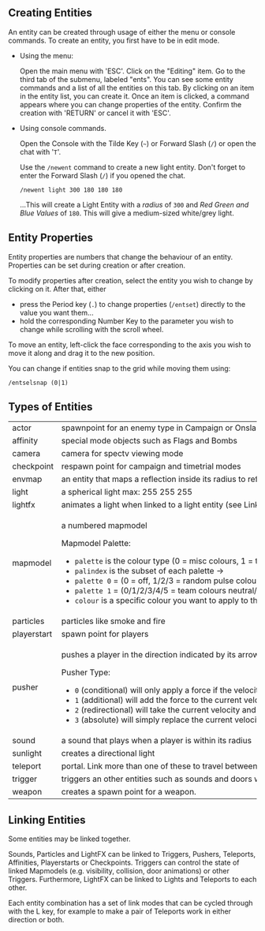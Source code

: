 ## Creating Entities

An entity can be created through usage of either the menu or console commands. To create an entity, you first have to be in edit mode.

- Using the menu:

  Open the main menu with 'ESC'. Click on the "Editing" item. Go to the third tab of the submenu, labeled "ents". You can see some entity commands and a list of all the entities on this tab. By clicking on an item in the entity list, you can create it. Once an item is clicked, a command appears where you can change properties of the entity. Confirm the creation with 'RETURN' or cancel it with 'ESC'.

- Using console commands.

  Open the Console with the Tilde Key (`~`) or Forward Slash (`/`) or open the chat with '`T`'.

  Use the `/newent` command to create a new light entity. Don't forget to enter the Forward Slash (`/`) if you opened the chat.

  `/newent light 300 180 180 180`

  ...This will create a Light Entity with a *radius* of `300` and *Red Green and Blue Values* of `180`. This will give a medium-sized white/grey light.

## Entity Properties

Entity properties are numbers that change the behaviour of an entity. Properties can be set during creation or after creation.

To modify properties after creation, select the entity you wish to change by clicking on it. After that, either

- press the Period key (`.`) to change properties (`/entset`) directly to the value you want them...
- hold the corresponding Number Key to the parameter you wish to change while scrolling with the scroll wheel.

To move an entity, left-click the face corresponding to the axis you wish to move it along and drag it to the new position.

You can change if entities snap to the grid while moving them using:

`/entselsnap (0|1)`

## Types of Entities

<table cellspacing="10" style="width:100%">
    <tr>
        <td width="174">actor</td>
        <td width="219">spawnpoint for an enemy type in Campaign or Onslaught mode</td>
    </tr>
    <tr>
        <td width="174">affinity</td>
        <td width="219">special mode objects such as Flags and Bombs</td>
    </tr>
    <tr>
        <td width="174">camera</td>
        <td width="219">camera for spectv viewing mode</td>
    </tr>
    <tr>
        <td width="174">checkpoint</td>
        <td width="219">respawn point for campaign and timetrial modes</td>
    </tr>
    <tr>
        <td width="174">envmap</td>
        <td width="219">an entity that maps a reflection inside its radius to reflective surfaces</td>
    <tr>
        <td width="174">light</td>
        <td width="219">a spherical light max: 255 255 255</td>
    </tr>
    <tr>
        <td width="174">lightfx</td>
        <td width="219">animates a light when linked to a light entity (see Linking Objects)</td>
    </tr>
    <tr>
        <td width="174">mapmodel</td>
        <td width="219">
            <p>a numbered mapmodel</p>
            <p>Mapmodel Palette:</p>
            <ul>
                <li><code>palette</code> is the colour type (0 = misc colours, 1 = team colours)</li>
                <li><code>palindex</code> is the subset of each palette -></li>
                <li><code>palette 0</code> = (0 = off, 1/2/3 = random pulse colours [fire/etc], 4/5/6 = linearly interpolated pulse colours)</li>
                <li><code>palette 1</code> = (0/1/2/3/4/5 = team colours neutral/alpha/omega/kappa/sigma/enemy (only in team games), 6/7/8/9/10/11 = forced team colour)</li>
                <li><code>colour</code> is a specific colour you want to apply to the model (24 bit colour value, eg. `0xRRGGBB` in hex)</li>
        </td>
    </tr>
    <tr>
        <td width="174">particles</td>
        <td width="219">particles like smoke and fire</td>
    <tr>
        <td width="174">playerstart</td>
        <td width="219">spawn point for players</td>
    </tr>
    <tr>
        <td width="174">pusher</td>
        <td width="219">
            <p>pushes a player in the direction indicated by its arrow</p>
            <p>Pusher Type:</p>
            <ul>
                <li><code>0</code> (conditional) will only apply a force if the velocity on each axis to which it is applying it to is below the amount threshold.</li>
                <li><code>1</code> (additional) will add the force to the current velocity.</li>
                <li><code>2</code> (redirectional) will take the current velocity and redirect it into the pusher direction and apply the force.</li>
                <li><code>3</code> (absolute) will simply replace the current velocity with the pusher direction and force."</li>
            </ul>
        </td>
    </tr>
    <tr>
        <td width="174">sound</td>
        <td width="219">a sound that plays when a player is within its radius</td>
    </tr>
    <tr>
        <td width="174">sunlight</td>
        <td width="219">creates a directional light</td>
    </tr>
    <tr>
        <td width="174">teleport</td>
        <td width="219">portal. Link more than one of these to travel between them (see Linking)</td>
    </tr>
    <tr>
        <td width="174">trigger</td>
        <td width="219">triggers an other entities such as sounds and doors when a player is within its radius (see Linking)</td>
    </tr>
    <tr>
        <td width="174">weapon</td>
        <td width="219">creates a spawn point for a weapon.</td>
    </tr>
</table>

## Linking Entities

Some entities may be linked together.

Sounds, Particles and LightFX can be linked to Triggers, Pushers, Teleports, Affinities, Playerstarts or Checkpoints. Triggers can control the state of linked Mapmodels (e.g. visibility, collision, door animations) or other Triggers. Furthermore, LightFX can be linked to Lights and Teleports to each other.

Each entity combination has a set of link modes that can be cycled through with the L key, for example to make a pair of Teleports work in either direction or both.
